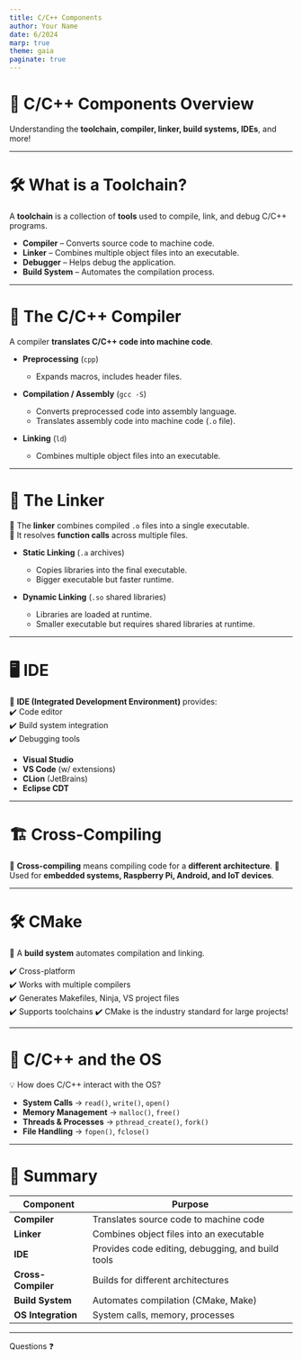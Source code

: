 ```yaml
---
title: C/C++ Components
author: Your Name
date: 6/2024
marp: true
theme: gaia
paginate: true
---
```


# 🚀 C/C++ Components Overview

Understanding the **toolchain, compiler, linker, build systems, IDEs**, and more!

---

# 🛠️ What is a Toolchain?

A **toolchain** is a collection of **tools** used to compile, link, and debug C/C++ programs.

- **Compiler** – Converts source code to machine code.  
- **Linker** – Combines multiple object files into an executable.  
- **Debugger** – Helps debug the application.  
- **Build System** – Automates the compilation process.  

---

# 🔧 The C/C++ Compiler

A compiler **translates C/C++ code into machine code**.

- **Preprocessing** (`cpp`)  
   - Expands macros, includes header files.  

- **Compilation / Assembly** (`gcc -S`)  
   - Converts preprocessed code into assembly language.  
   - Translates assembly code into machine code (`.o` file).  

- **Linking** (`ld`)  
   - Combines multiple object files into an executable.  


---

# 🔗 The Linker

🔹 The **linker** combines compiled `.o` files into a single executable.  
🔹 It resolves **function calls** across multiple files.

- **Static Linking** (`.a` archives)  
   - Copies libraries into the final executable.  
   - Bigger executable but faster runtime.  

- **Dynamic Linking** (`.so` shared libraries)  
   - Libraries are loaded at runtime.  
   - Smaller executable but requires shared libraries at runtime.  


---

# 🖥️ IDE 

🔹 **IDE (Integrated Development Environment)** provides:  
✔️ Code editor  
✔️ Build system integration  
✔️ Debugging tools  

- **Visual Studio** 
- **VS Code** (w/ extensions)  
- **CLion** (JetBrains)  
- **Eclipse CDT**  

---

# 🏗️ Cross-Compiling

🔹 **Cross-compiling** means compiling code for a **different architecture**.
🔹 Used for **embedded systems, Raspberry Pi, Android, and IoT devices**.

---

# 🛠️ CMake 

🔹 A **build system** automates compilation and linking.

✔️ Cross-platform  
✔️ Works with multiple compilers  
✔️ Generates Makefiles, Ninja, VS project files  
✔️ Supports toolchains
✔️ CMake is the industry standard for large projects!

<!-- Easy way to install on linux `cmake-3.31.5-linux-x86_64.sh` -->

---

# 🔌 C/C++ and the OS

💡 How does C/C++ interact with the OS?
- **System Calls** → `read()`, `write()`, `open()`
- **Memory Management** → `malloc()`, `free()`
- **Threads & Processes** → `pthread_create()`, `fork()`
- **File Handling** → `fopen()`, `fclose()`


---

# 🎯 Summary

| Component | Purpose |
|-----------|---------|
| **Compiler** | Translates source code to machine code |
| **Linker** | Combines object files into an executable |
| **IDE** | Provides code editing, debugging, and build tools |
| **Cross-Compiler** | Builds for different architectures |
| **Build System** | Automates compilation (CMake, Make) |
| **OS Integration** | System calls, memory, processes |

---

Questions ❓
